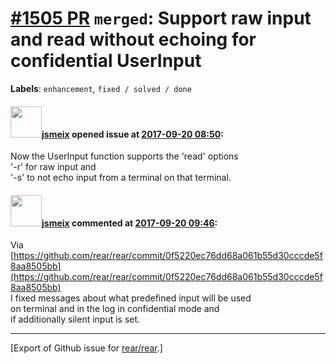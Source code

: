 [\#1505 PR](https://github.com/rear/rear/pull/1505) `merged`: Support raw input and read without echoing for confidential UserInput
===================================================================================================================================

**Labels**: `enhancement`, `fixed / solved / done`

#### <img src="https://avatars.githubusercontent.com/u/1788608?u=925fc54e2ce01551392622446ece427f51e2f0ce&v=4" width="50">[jsmeix](https://github.com/jsmeix) opened issue at [2017-09-20 08:50](https://github.com/rear/rear/pull/1505):

Now the UserInput function supports the 'read' options  
'-r' for raw input and  
'-s' to not echo input from a terminal on that terminal.

#### <img src="https://avatars.githubusercontent.com/u/1788608?u=925fc54e2ce01551392622446ece427f51e2f0ce&v=4" width="50">[jsmeix](https://github.com/jsmeix) commented at [2017-09-20 09:46](https://github.com/rear/rear/pull/1505#issuecomment-330802201):

Via  
[https://github.com/rear/rear/commit/0f5220ec76dd68a061b55d30cccde5f8aa8505bb](https://github.com/rear/rear/commit/0f5220ec76dd68a061b55d30cccde5f8aa8505bb)  
I fixed messages about what predefined input will be used  
on terminal and in the log in confidential mode and  
if additionally silent input is set.

------------------------------------------------------------------------

\[Export of Github issue for
[rear/rear](https://github.com/rear/rear).\]
